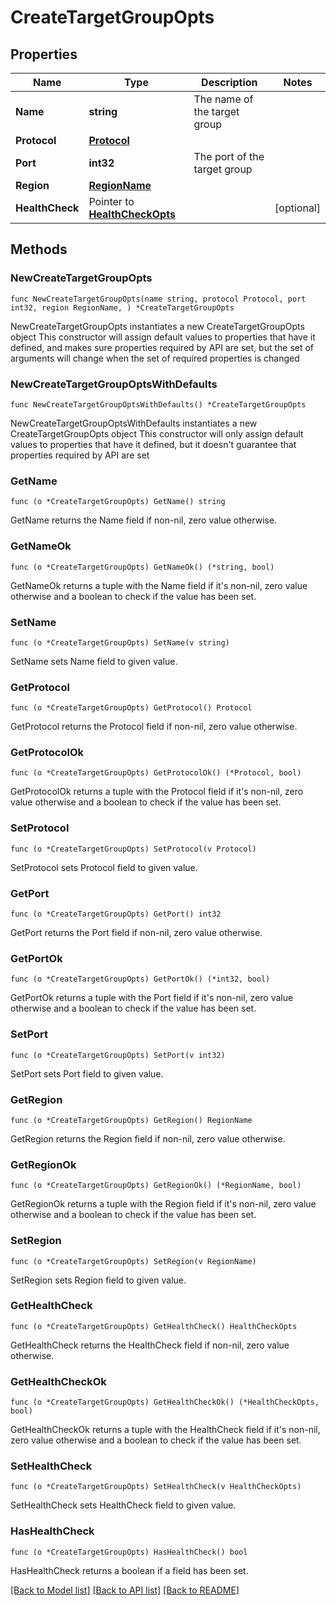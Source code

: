 # CreateTargetGroupOpts

## Properties

Name | Type | Description | Notes
------------ | ------------- | ------------- | -------------
**Name** | **string** | The name of the target group | 
**Protocol** | [**Protocol**](Protocol.md) |  | 
**Port** | **int32** | The port of the target group | 
**Region** | [**RegionName**](RegionName.md) |  | 
**HealthCheck** | Pointer to [**HealthCheckOpts**](HealthCheckOpts.md) |  | [optional] 

## Methods

### NewCreateTargetGroupOpts

`func NewCreateTargetGroupOpts(name string, protocol Protocol, port int32, region RegionName, ) *CreateTargetGroupOpts`

NewCreateTargetGroupOpts instantiates a new CreateTargetGroupOpts object
This constructor will assign default values to properties that have it defined,
and makes sure properties required by API are set, but the set of arguments
will change when the set of required properties is changed

### NewCreateTargetGroupOptsWithDefaults

`func NewCreateTargetGroupOptsWithDefaults() *CreateTargetGroupOpts`

NewCreateTargetGroupOptsWithDefaults instantiates a new CreateTargetGroupOpts object
This constructor will only assign default values to properties that have it defined,
but it doesn't guarantee that properties required by API are set

### GetName

`func (o *CreateTargetGroupOpts) GetName() string`

GetName returns the Name field if non-nil, zero value otherwise.

### GetNameOk

`func (o *CreateTargetGroupOpts) GetNameOk() (*string, bool)`

GetNameOk returns a tuple with the Name field if it's non-nil, zero value otherwise
and a boolean to check if the value has been set.

### SetName

`func (o *CreateTargetGroupOpts) SetName(v string)`

SetName sets Name field to given value.


### GetProtocol

`func (o *CreateTargetGroupOpts) GetProtocol() Protocol`

GetProtocol returns the Protocol field if non-nil, zero value otherwise.

### GetProtocolOk

`func (o *CreateTargetGroupOpts) GetProtocolOk() (*Protocol, bool)`

GetProtocolOk returns a tuple with the Protocol field if it's non-nil, zero value otherwise
and a boolean to check if the value has been set.

### SetProtocol

`func (o *CreateTargetGroupOpts) SetProtocol(v Protocol)`

SetProtocol sets Protocol field to given value.


### GetPort

`func (o *CreateTargetGroupOpts) GetPort() int32`

GetPort returns the Port field if non-nil, zero value otherwise.

### GetPortOk

`func (o *CreateTargetGroupOpts) GetPortOk() (*int32, bool)`

GetPortOk returns a tuple with the Port field if it's non-nil, zero value otherwise
and a boolean to check if the value has been set.

### SetPort

`func (o *CreateTargetGroupOpts) SetPort(v int32)`

SetPort sets Port field to given value.


### GetRegion

`func (o *CreateTargetGroupOpts) GetRegion() RegionName`

GetRegion returns the Region field if non-nil, zero value otherwise.

### GetRegionOk

`func (o *CreateTargetGroupOpts) GetRegionOk() (*RegionName, bool)`

GetRegionOk returns a tuple with the Region field if it's non-nil, zero value otherwise
and a boolean to check if the value has been set.

### SetRegion

`func (o *CreateTargetGroupOpts) SetRegion(v RegionName)`

SetRegion sets Region field to given value.


### GetHealthCheck

`func (o *CreateTargetGroupOpts) GetHealthCheck() HealthCheckOpts`

GetHealthCheck returns the HealthCheck field if non-nil, zero value otherwise.

### GetHealthCheckOk

`func (o *CreateTargetGroupOpts) GetHealthCheckOk() (*HealthCheckOpts, bool)`

GetHealthCheckOk returns a tuple with the HealthCheck field if it's non-nil, zero value otherwise
and a boolean to check if the value has been set.

### SetHealthCheck

`func (o *CreateTargetGroupOpts) SetHealthCheck(v HealthCheckOpts)`

SetHealthCheck sets HealthCheck field to given value.

### HasHealthCheck

`func (o *CreateTargetGroupOpts) HasHealthCheck() bool`

HasHealthCheck returns a boolean if a field has been set.


[[Back to Model list]](../README.md#documentation-for-models) [[Back to API list]](../README.md#documentation-for-api-endpoints) [[Back to README]](../README.md)


